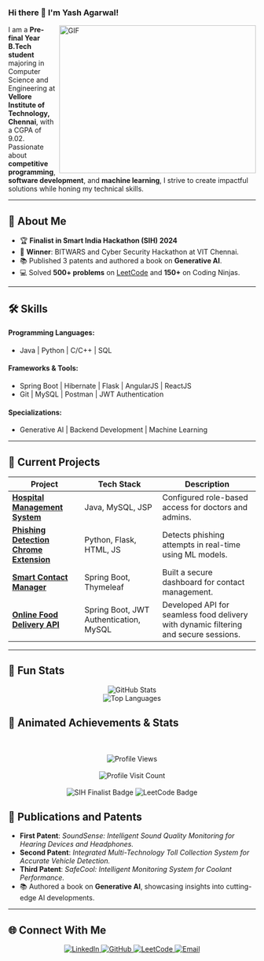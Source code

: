 ### Hi there 👋 I'm Yash Agarwal!

<img align="right" alt="GIF" src="https://github.com/abhisheknaiidu/abhisheknaiidu/blob/master/code.gif?raw=true" width="400" height="300" />

I am a **Pre-final Year B.Tech student** majoring in Computer Science and Engineering at **Vellore Institute of Technology, Chennai**, with a CGPA of 9.02. Passionate about **competitive programming**, **software development**, and **machine learning**, I strive to create impactful solutions while honing my technical skills.

---

## 🚀 About Me
- 🏆 **Finalist in Smart India Hackathon (SIH) 2024**
- 🥇 **Winner**: BITWARS and Cyber Security Hackathon at VIT Chennai.
- 📚 Published 3 patents and authored a book on **Generative AI**.
- 💻 Solved **500+ problems** on [LeetCode](https://leetcode.com/u/yashag2004/) and **150+** on Coding Ninjas.

---

## 🛠 Skills
#### **Programming Languages**:
- Java | Python | C/C++ | SQL

#### **Frameworks & Tools**:
- Spring Boot | Hibernate | Flask | AngularJS | ReactJS
- Git | MySQL | Postman | JWT Authentication

#### **Specializations**:
- Generative AI | Backend Development | Machine Learning

---

## 🔭 Current Projects
| **Project**                                                                                      | **Tech Stack**                              | **Description**                                                                                  |
|--------------------------------------------------------------------------------------------------|---------------------------------------------|--------------------------------------------------------------------------------------------------|
| [**Hospital Management System**](https://github.com/imyash2004/Hospital_Management_System)       | Java, MySQL, JSP                            | Configured role-based access for doctors and admins.                                             |
| [**Phishing Detection Chrome Extension**](https://github.com/imyash2004)                         | Python, Flask, HTML, JS                     | Detects phishing attempts in real-time using ML models.                                          |
| [**Smart Contact Manager**](https://github.com/imyash2004/SmartContact)                          | Spring Boot, Thymeleaf                      | Built a secure dashboard for contact management.                                                 |
| [**Online Food Delivery API**](https://github.com/imyash2004/OnlineFoodDeliveryApi)              | Spring Boot, JWT Authentication, MySQL      | Developed API for seamless food delivery with dynamic filtering and secure sessions.             |

---
## 🌟 Fun Stats

<div align="center">
  <!-- General GitHub Stats -->
  <img src="https://github-readme-stats.vercel.app/api?username=imyash2004&show_icons=true&theme=radical&hide_border=true" alt="GitHub Stats" />
  <br>
  <!-- Top Languages (ensure it reflects your actual usage like C++ and Java) -->
  <img src="https://github-readme-stats.vercel.app/api/top-langs/?username=imyash2004&langs_count=8&layout=compact&theme=radical&hide_border=true" alt="Top Languages" />
</div>

## 🎯 Animated Achievements & Stats
<div align="center">
  <br><br>
  <img src="https://komarev.com/ghpvc/?username=imyash2004&label=Profile%20Views&color=brightgreen&style=flat-square" alt="Profile Views" />
  <br><br>
  <img src="https://badges.pufler.dev/visits/imyash2004/imyash2004?color=blue" alt="Profile Visit Count" />
  <br><br>
  <img src="https://img.shields.io/badge/Finalist-SIH%202024-red?style=for-the-badge" alt="SIH Finalist Badge" />
  <img src="https://img.shields.io/badge/LeetCode-500%2B%20Problems-orange?style=for-the-badge" alt="LeetCode Badge" />
</div>

## 📖 Publications and Patents
- **First Patent**: *SoundSense: Intelligent Sound Quality Monitoring for Hearing Devices and Headphones.*
- **Second Patent**: *Integrated Multi-Technology Toll Collection System for Accurate Vehicle Detection.*
- **Third Patent**: *SafeCool: Intelligent Monitoring System for Coolant Performance.*
- 📚 Authored a book on **Generative AI**, showcasing insights into cutting-edge AI developments.

---

## 🌐 Connect With Me
<div align="center">
  <a href="https://www.linkedin.com/in/yash-agarwal-b133b326a/" target="_blank">
    <img src="https://img.shields.io/badge/LinkedIn-Yash%20Agarwal-blue?style=flat-square&logo=linkedin" alt="LinkedIn" />
  </a>
  <a href="https://github.com/imyash2004" target="_blank">
    <img src="https://img.shields.io/badge/GitHub-imyash2004-black?style=flat-square&logo=github" alt="GitHub" />
  </a>
  <a href="https://leetcode.com/u/yashag2004/" target="_blank">
    <img src="https://img.shields.io/badge/LeetCode-Yash%20Agarwal-yellow?style=flat-square&logo=leetcode" alt="LeetCode" />
  </a>
  <a href="mailto:agarwalyash041@gmail.com">
    <img src="https://img.shields.io/badge/Email-agarwalyash041%40gmail.com-red?style=flat-square&logo=gmail" alt="Email" />
  </a>
</div>
